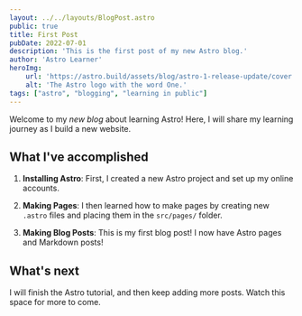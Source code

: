 ```yaml
---
layout: ../../layouts/BlogPost.astro
public: true
title: First Post
pubDate: 2022-07-01
description: 'This is the first post of my new Astro blog.'
author: 'Astro Learner'
heroImg:
    url: 'https://astro.build/assets/blog/astro-1-release-update/cover.jpeg' 
    alt: 'The Astro logo with the word One.'
tags: ["astro", "blogging", "learning in public"]
---
```

Welcome to my _new blog_ about learning Astro! Here, I will share my learning journey as I build a new website.

## What I've accomplished

1. **Installing Astro**: First, I created a new Astro project and set up my online accounts.

2. **Making Pages**: I then learned how to make pages by creating new `.astro` files and placing them in the `src/pages/` folder.

3. **Making Blog Posts**: This is my first blog post! I now have Astro pages and Markdown posts!



## What's next

I will finish the Astro tutorial, and then keep adding more posts. Watch this space for more to come.